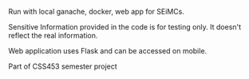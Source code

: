 Run with local ganache, docker, web app for SEiMCs.

Sensitive Information provided in the code is for testing only. It doesn't reflect the real information.

Web application uses Flask and can be accessed on mobile.

Part of CSS453 semester project
